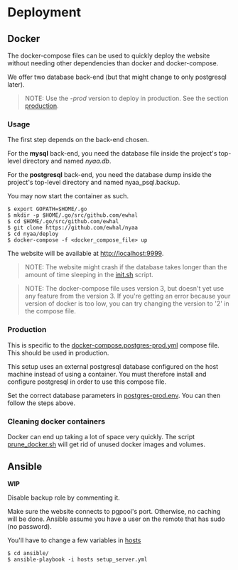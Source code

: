 # Deployment

## Docker

The docker-compose files can be used to quickly deploy the website without
needing other dependencies than docker and docker-compose.

We offer two database back-end (but that might change to only postgresql later).

> NOTE: Use the *-prod* version to deploy in production. See the section
> [production](#production).

### Usage

The first step depends on the back-end chosen.

For the **mysql** back-end, you need the database file inside the project's
top-level directory and named *nyaa.db*.

For the **postgresql** back-end, you need the database dump inside the project's
top-level directory and named nyaa\_psql.backup.

You may now start the container as such.

```
$ export GOPATH=$HOME/.go
$ mkdir -p $HOME/.go/src/github.com/ewhal
$ cd $HOME/.go/src/github.com/ewhal
$ git clone https://github.com/ewhal/nyaa
$ cd nyaa/deploy
$ docker-compose -f <docker_compose_file> up
```

The website will be available at [http://localhost:9999](http://localhost:9999).

> NOTE: The website might crash if the database takes longer than the amount of
> time sleeping in the [init.sh](init.sh) script.

> NOTE: The docker-compose file uses version 3, but doesn't yet use any feature
> from the version 3. If you're getting an error because your version of docker
> is too low, you can try changing the version to '2' in the compose file.

### Production

This is specific to the
[docker-compose.postgres-prod.yml](docker-compose.postgres-prod.yml) compose
file. This should be used in production.

This setup uses an external postgresql database configured on the host machine
instead of using a container. You must therefore install and configure
postgresql in order to use this compose file.

Set the correct database parameters in [postgres-prod.env](postgres-prod.env).
You can then follow the steps above.

### Cleaning docker containers

Docker can end up taking a lot of space very quickly. The script
[prune\_docker.sh](prune_docker.sh) will get rid of unused docker images and
volumes.

## Ansible

**WIP**

Disable backup role by commenting it.

Make sure the website connects to pgpool's port. Otherwise, no caching will be
done. Ansible assume you have a user on the remote that has sudo (no password).

You'll have to change a few variables in [hosts](host)

```
$ cd ansible/
$ ansible-playbook -i hosts setup_server.yml
```
